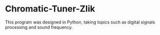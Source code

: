 # Chromatic-Tuner-Zlik
This program was designed in Python, taking topics such as digital signals processing and sound frequency.
